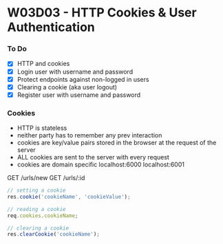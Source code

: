 # W03D03 - HTTP Cookies & User Authentication

### To Do
- [x] HTTP and cookies
- [x] Login user with username and password
- [x] Protect endpoints against non-logged in users
- [x] Clearing a cookie (aka user logout)
- [x] Register user with username and password

### Cookies
* HTTP is stateless
* neither party has to remember any prev interaction
* cookies are key/value pairs stored in the browser at the request of the server
* ALL cookies are sent to the server with every request
* cookies are domain specific localhost:6000 localhost:6001


GET /urls/new
GET /urls/:id


```js
// setting a cookie
res.cookie('cookieName', 'cookieValue');

// reading a cookie
req.cookies.cookieName;

// clearing a cookie
res.clearCookie('cookieName');
```











